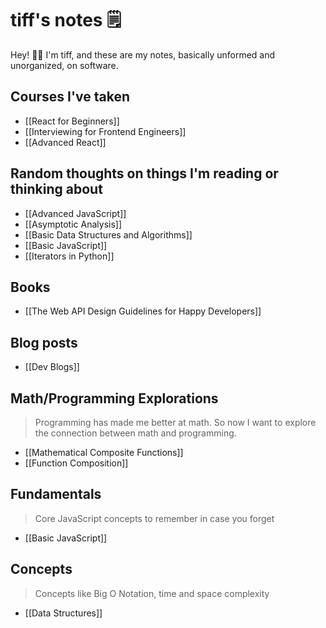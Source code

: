 # tiff's notes 🗒

Hey! 👋🏽 I'm tiff, and these are my notes, basically unformed and unorganized, on software.

## Courses I've taken

- [[React for Beginners]]
- [[Interviewing for Frontend Engineers]]
- [[Advanced React]]

## Random thoughts on things I'm reading or thinking about
- [[Advanced JavaScript]]
- [[Asymptotic Analysis]]
- [[Basic Data Structures and Algorithms]]
- [[Basic JavaScript]]
- [[Iterators in Python]]

## Books

- [[The Web API Design Guidelines for Happy Developers]]

## Blog posts

- [[Dev Blogs]]

## Math/Programming Explorations
> Programming has made me better at math. So now I want to explore the connection between math and programming.

- [[Mathematical Composite Functions]]
- [[Function Composition]]

## Fundamentals
> Core JavaScript concepts to remember in case you forget
- [[Basic JavaScript]]

## Concepts
> Concepts like Big O Notation, time and space complexity
- [[Data Structures]]





